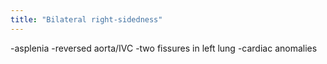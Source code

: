 ```yaml
---
title: "Bilateral right-sidedness"
---
```

-asplenia
-reversed aorta/IVC
-two fissures in left lung
-cardiac anomalies

